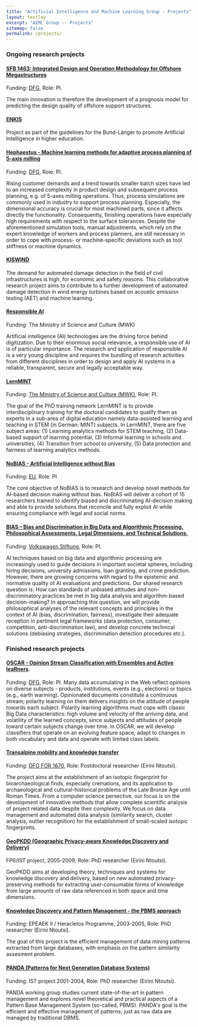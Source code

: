 ```yaml
---
title: "Artificial Intelligence and Machine Learning Group - Projects"
layout: textlay
excerpt: "AIML Group -- Projects"
sitemap: false
permalink: /projects/
---
```


### Ongoing research projects

#### <a href = "{{ site.url }}{{ site.baseurl }}/projects/offshore">SFB 1463:  Integrated Design and Operation Methodology for Offshore Megastructures</a>
Funding: <a href="[https://gepris.dfg.de/gepris/projekt/424298653](https://gepris.dfg.de/gepris/projekt/457016492)" target="_new">DFG</a>, Role: PI.

The main innovation is therefore the development of a prognosis model for predicting the design quality of offshore support structures.
#### <a href = "https://aiml-research.github.io/projects/enkis">ENKIS</a>
Project as part of the guidelines for the Bund-Länger to promote Artificial Intelligence in higher education.

#### <a href = "{{ site.url }}{{ site.baseurl }}/projects/hephaestus">Hephaestus - Machine learning methods for adaptive process planning of 5-axis milling</a>
Funding: <a href="https://gepris.dfg.de/gepris/projekt/424298653" target="_new">DFG</a>, Role: PI.

Rising customer demands and a trend towards smaller batch sizes have led to an increased complexity in product design and subsequent process planning, e.g. of 5-axes milling operations. Thus, process simulations are commonly used in industry to support process planning. Especially, the dimensional accuracy is crucial for most machined parts, since it affects directly the functionality. Consequently, finishing operations have especially high requirements with respect to the surface tolerances. Despite the aforementioned simulation tools, manual adjustments, which rely on the expert knowledge of workers and process planners, are still necessary in order to cope with process- or machine-specific deviations such as tool stiffness or machine dynamics.

#### <a href = "{{ site.url }}{{ site.baseurl }}/projects/kiswind">KISWIND </a>
The demand for automated damage detection in the field of civil infrastructures is high, for economic and safety reasons. This collaborative research project aims to contribute to a further development of automated damage detection in wind energy turbines based on acoustic emission testing (AET) and machine learning.

#### <a href = "{{ site.url }}{{ site.baseurl }}/projects/responsibleai/">Responsible AI </a>
Funding: The Ministry of Science and Culture (MWK)

Artificial intelligence (AI) technologies are the driving force behind digitization. Due to their enormous social relevance, a responsible use of AI is of particular importance. The research and application of responsible AI is a very young discipline and requires the bundling of research activities from different disciplines in order to design and apply AI systems in a reliable, transparent, secure and legally acceptable way.

#### <a href = "{{ site.url }}{{ site.baseurl }}/projects/lernmint/">LernMINT </a>
Funding: <a href="https://www.mwk.niedersachsen.de/china/representative-of-the-ministry-of-science-and-culture-of-the-german-state-of-lower-saxony-for-university-cooperation-between-lower-saxony-and-china-189609.html" target="_new"> The Ministry of Science and Culture (MWK)</a>, Role: PI.

The goal of the PhD training network LernMINT is to provide interdisciplinary training for the doctoral candidates to qualify them as experts in a sub-area of digital education namely data-assisted learning and teaching in STEM (in German: MINT) subjects. In LernMINT, there are five subject areas: (1) Learning analytics methods for STEM teaching, (2) Data-based support of learning potential, (3) Informal learning in schools and universities, (4) Transition from school to university, (5) Data protection and fairness of learning analytics methods.

#### <a href = "{{ site.url }}{{ site.baseurl }}/projects/nobias">NoBIAS - Artificial Intelligence without Bias</a>
Funding: <a href="https://cordis.europa.eu/project/id/860630" target="_new">EU</a>, Role: PI

The core objective of NoBIAS is to research and develop novel methods for AI-based decision making without bias. NoBIAS will deliver a cohort of 15 researchers trained to identify biased and discriminating AI-decision making and able to provide solutions that reconcile and fully exploit AI while ensuring compliance with legal and social norms.

#### <a href = "{{ site.url }}{{ site.baseurl }}/projects/bias">BIAS – Bias and Discrimination in Big Data and Algorithmic Processing. Philosophical Assessments, Legal Dimensions, and Technical Solutions.</a> 
Funding: <a href="http://portal.volkswagenstiftung.de/search/projectDetails.do?ref=95037" target="_new">Volkswagen Stiftung</a>, Role: PI.

AI techniques based on big data and algorithmic processing are increasingly used to guide decisions in important societal spheres, including hiring decisions, university admissions, loan granting, and crime prediction. However, there are growing concerns with regard to the epistemic and normative quality of AI evaluations and predictions. Our shared research question is: How can standards of unbiased attitudes and non-discriminatory practices be met in big data analysis and algorithm-based decision-making?
In approaching this question, we will provide philosophical analyses of the relevant concepts and principles in the context of AI (bias, discrimination, fairness), investigate their adequate reception in pertinent legal frameworks (data protection, consumer, competition, anti-discrimination law), and develop concrete technical solutions (debiasing strategies, discrimination detection procedures etc.).

### Finished research projects

#### <a href = "{{ site.url }}{{ site.baseurl }}/projects/oscar">OSCAR - Opinion Stream Classification with Ensembles and Active leaRners</a>.

Funding: <a href="https://gepris.dfg.de/gepris/projekt/317686254?language=en" target="_new">DFG</a>, Role: PI.
Many data accumulating in the Web reflect opinions on diverse subjects - products, institutions, events (e.g., elections) or topics (e.g., earth warming). Opinionated documents constitute a continuous stream; polarity learning on them delivers insights on the attitude of people towards each subject. Polarity learning algorithms must cope with classic Big Data characteristics: high volume and velocity of the arriving data, and volatility of the learned concepts, since subjects and attitudes of people toward certain subjects change over time. In OSCAR, we will develop classifiers that operate on an evolving feature space, adapt to changes in both vocabulary and data and operate with limited class labels.

#### <a href ="http://www.en.for1670-transalpine.uni-muenchen.de/index.html">Transalpine mobility and knowledge transfer </a>
Funding: <a href="https://gepris.dfg.de/gepris/projekt/191679530" target="_new">DFG FOR 1670</a>, Role: Postdoctoral researcher (Eirini Ntoutsi).

The project aims at the establishment of an isotopic fingerprint for bioarchaeological finds, especially cremations, and its application to archaeological and cultural-historical problems of the Late Bronze Age until Roman Times. From a computer science persective, our focus is on the development of innovative methods that allow complete scientific analysis of project related data despite their complexity. We focus on data management and automated data analysis (similarity search, cluster analysis, outlier recognition) for the establishment of small-scaled isotopic fingerprints.

#### <a href ="http://infolab.cs.unipi.gr/projects/GeoPKDD/"> GeoPKDD (Geographic Privacy-aware Knowledge Discovery and Delivery) </a>
FP6/IST project, 2005-2009, Role: PhD researcher (Eirini Ntoutsi).

GeoPKDD aims at developing theory, techniques and systems for knowledge discovery and delivery, based on new automated privacy-preserving methods for extracting user-consumable forms of knowledge from large amounts of raw data referenced in both space and time dimensions.

#### <a href ="http://infolab.cs.unipi.gr/projects/heracletos/"> Knowledge Discovery and Pattern Management - the PBMS approach </a>
Funding: EPEAEK II / Heracletos Programme, 2003-2005, Role: PhD researcher (Eirini Ntoutsi).

The goal of this project is the efficient management of data mining patterns extracted from large databases, with emphasis on the pattern similarity assesment problem.

#### <a href = "http://dke.cti.gr/projects/completed-projects/panda/"> PANDA (Patterns for Next Generation Database Systems) </a>
Funding: IST project 2001-2004, Role: PhD researcher (Eirini Ntoutsi).

PANDA working group studies current state-of-the-art in pattern management and explores novel theoretical and practical aspects of a Pattern Base Management System (so-called, PBMS). PANDA's goal is the efficient and effective management of patterns; just as raw data are managed by traditional DBMS.

